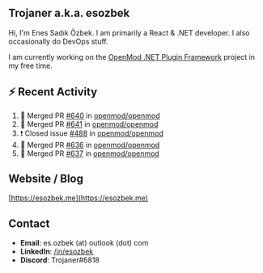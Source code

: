 ##  Trojaner a.k.a. esozbek
Hi, I'm Enes Sadık Özbek. I am primarily a React & .NET developer. I also occasionally do DevOps stuff.

I am currently working on the [OpenMod .NET Plugin Framework](https://github.com/openmod/openmod) project in my free time. 

## :zap: Recent Activity

<!--START_SECTION:activity-->
1. 🎉 Merged PR [#640](https://github.com/openmod/openmod/pull/640) in [openmod/openmod](https://github.com/openmod/openmod)
2. 🎉 Merged PR [#641](https://github.com/openmod/openmod/pull/641) in [openmod/openmod](https://github.com/openmod/openmod)
3. ❗️ Closed issue [#488](https://github.com/openmod/openmod/issues/488) in [openmod/openmod](https://github.com/openmod/openmod)
4. 🎉 Merged PR [#636](https://github.com/openmod/openmod/pull/636) in [openmod/openmod](https://github.com/openmod/openmod)
5. 🎉 Merged PR [#637](https://github.com/openmod/openmod/pull/637) in [openmod/openmod](https://github.com/openmod/openmod)
<!--END_SECTION:activity-->

## Website / Blog
[https://esozbek.me](https://esozbek.me)

## Contact
- **Email**: es.ozbek (at) outlook (dot) com
- **LinkedIn**: [/in/esozbek](https://linkedin.com/in/esozbek)
- **Discord**: Trojaner#6818
